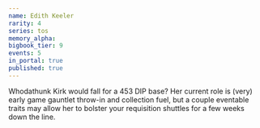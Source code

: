 ```yaml
---
name: Edith Keeler
rarity: 4
series: tos
memory_alpha:
bigbook_tier: 9
events: 5
in_portal: true
published: true
---
```


Whodathunk Kirk would fall for a 453 DIP base? Her current role is (very) early game gauntlet throw-in and collection fuel, but a couple eventable traits may allow her to bolster your requisition shuttles for a few weeks down the line.
